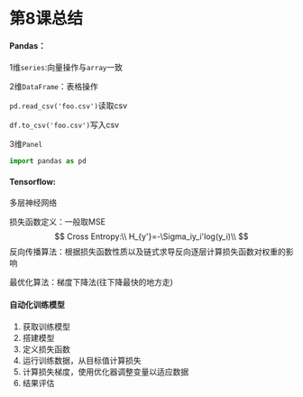 # 第8课总结

#### Pandas：

1维`series`:向量操作与`array`一致

2维`DataFrame`：表格操作

`pd.read_csv('foo.csv')`读取csv

`df.to_csv('foo.csv')`写入csv

3维`Panel`



```python
import pandas as pd
```

#### Tensorflow:

多层神经网络

损失函数定义：一般取MSE
$$
Cross Entropy:\\
H_{y'}=-\Sigma_iy_i'log(y_i)\\
$$
反向传播算法：根据损失函数性质以及链式求导反向逐层计算损失函数对权重的影响

最优化算法：梯度下降法(往下降最快的地方走)
#### 自动化训练模型

1. 获取训练模型
2. 搭建模型
3. 定义损失函数
4. 运行训练数据，从目标值计算损失
5. 计算损失梯度，使用优化器调整变量以适应数据
6. 结果评估